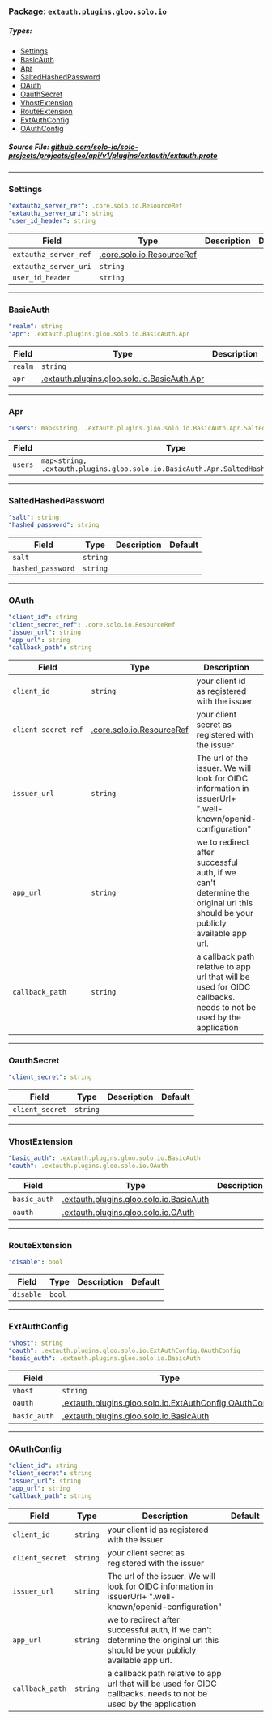 <!-- Code generated by solo-kit. DO NOT EDIT. -->

### Package: `extauth.plugins.gloo.solo.io` 
##### Types:


- [Settings](#Settings)
- [BasicAuth](#BasicAuth)
- [Apr](#Apr)
- [SaltedHashedPassword](#SaltedHashedPassword)
- [OAuth](#OAuth)
- [OauthSecret](#OauthSecret)
- [VhostExtension](#VhostExtension)
- [RouteExtension](#RouteExtension)
- [ExtAuthConfig](#ExtAuthConfig)
- [OAuthConfig](#OAuthConfig)
  



##### Source File: [github.com/solo-io/solo-projects/projects/gloo/api/v1/plugins/extauth/extauth.proto](https://github.com/solo-io/solo-projects/blob/master/projects/gloo/api/v1/plugins/extauth/extauth.proto)





---
### <a name="Settings">Settings</a>



```yaml
"extauthz_server_ref": .core.solo.io.ResourceRef
"extauthz_server_uri": string
"user_id_header": string

```

| Field | Type | Description | Default |
| ----- | ---- | ----------- |----------- | 
| `extauthz_server_ref` | [.core.solo.io.ResourceRef](../../../../../../../solo-kit/api/v1/ref.proto.sk.md#ResourceRef) |  |  |
| `extauthz_server_uri` | `string` |  |  |
| `user_id_header` | `string` |  |  |




---
### <a name="BasicAuth">BasicAuth</a>



```yaml
"realm": string
"apr": .extauth.plugins.gloo.solo.io.BasicAuth.Apr

```

| Field | Type | Description | Default |
| ----- | ---- | ----------- |----------- | 
| `realm` | `string` |  |  |
| `apr` | [.extauth.plugins.gloo.solo.io.BasicAuth.Apr](extauth.proto.sk.md#Apr) |  |  |




---
### <a name="Apr">Apr</a>



```yaml
"users": map<string, .extauth.plugins.gloo.solo.io.BasicAuth.Apr.SaltedHashedPassword>

```

| Field | Type | Description | Default |
| ----- | ---- | ----------- |----------- | 
| `users` | `map<string, .extauth.plugins.gloo.solo.io.BasicAuth.Apr.SaltedHashedPassword>` |  |  |




---
### <a name="SaltedHashedPassword">SaltedHashedPassword</a>



```yaml
"salt": string
"hashed_password": string

```

| Field | Type | Description | Default |
| ----- | ---- | ----------- |----------- | 
| `salt` | `string` |  |  |
| `hashed_password` | `string` |  |  |




---
### <a name="OAuth">OAuth</a>



```yaml
"client_id": string
"client_secret_ref": .core.solo.io.ResourceRef
"issuer_url": string
"app_url": string
"callback_path": string

```

| Field | Type | Description | Default |
| ----- | ---- | ----------- |----------- | 
| `client_id` | `string` | your client id as registered with the issuer |  |
| `client_secret_ref` | [.core.solo.io.ResourceRef](../../../../../../../solo-kit/api/v1/ref.proto.sk.md#ResourceRef) | your client secret as registered with the issuer |  |
| `issuer_url` | `string` | The url of the issuer. We will look for OIDC information in issuerUrl+ ".well-known/openid-configuration" |  |
| `app_url` | `string` | we to redirect after successful auth, if we can't determine the original url this should be your publicly available app url. |  |
| `callback_path` | `string` | a callback path relative to app url that will be used for OIDC callbacks. needs to not be used by the application |  |




---
### <a name="OauthSecret">OauthSecret</a>



```yaml
"client_secret": string

```

| Field | Type | Description | Default |
| ----- | ---- | ----------- |----------- | 
| `client_secret` | `string` |  |  |




---
### <a name="VhostExtension">VhostExtension</a>



```yaml
"basic_auth": .extauth.plugins.gloo.solo.io.BasicAuth
"oauth": .extauth.plugins.gloo.solo.io.OAuth

```

| Field | Type | Description | Default |
| ----- | ---- | ----------- |----------- | 
| `basic_auth` | [.extauth.plugins.gloo.solo.io.BasicAuth](extauth.proto.sk.md#BasicAuth) |  |  |
| `oauth` | [.extauth.plugins.gloo.solo.io.OAuth](extauth.proto.sk.md#OAuth) |  |  |




---
### <a name="RouteExtension">RouteExtension</a>



```yaml
"disable": bool

```

| Field | Type | Description | Default |
| ----- | ---- | ----------- |----------- | 
| `disable` | `bool` |  |  |




---
### <a name="ExtAuthConfig">ExtAuthConfig</a>

 


```yaml
"vhost": string
"oauth": .extauth.plugins.gloo.solo.io.ExtAuthConfig.OAuthConfig
"basic_auth": .extauth.plugins.gloo.solo.io.BasicAuth

```

| Field | Type | Description | Default |
| ----- | ---- | ----------- |----------- | 
| `vhost` | `string` |  |  |
| `oauth` | [.extauth.plugins.gloo.solo.io.ExtAuthConfig.OAuthConfig](extauth.proto.sk.md#OAuthConfig) |  |  |
| `basic_auth` | [.extauth.plugins.gloo.solo.io.BasicAuth](extauth.proto.sk.md#BasicAuth) |  |  |




---
### <a name="OAuthConfig">OAuthConfig</a>



```yaml
"client_id": string
"client_secret": string
"issuer_url": string
"app_url": string
"callback_path": string

```

| Field | Type | Description | Default |
| ----- | ---- | ----------- |----------- | 
| `client_id` | `string` | your client id as registered with the issuer |  |
| `client_secret` | `string` | your client secret as registered with the issuer |  |
| `issuer_url` | `string` | The url of the issuer. We will look for OIDC information in issuerUrl+ ".well-known/openid-configuration" |  |
| `app_url` | `string` | we to redirect after successful auth, if we can't determine the original url this should be your publicly available app url. |  |
| `callback_path` | `string` | a callback path relative to app url that will be used for OIDC callbacks. needs to not be used by the application |  |





<!-- Start of HubSpot Embed Code -->
<script type="text/javascript" id="hs-script-loader" async defer src="//js.hs-scripts.com/5130874.js"></script>
<!-- End of HubSpot Embed Code -->
